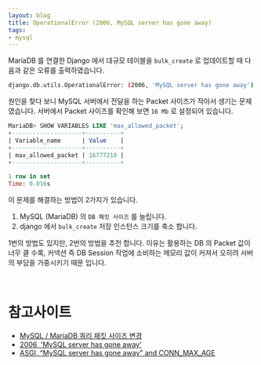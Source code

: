 ```yaml
---
layout: blog
title: OperationalError (2006, MySQL server has gone away)
tags:
- mysql
---
```


MariaDB 를 연결한 Django 에서 대규모 테이블을 `bulk_create` 로 업데이트할 때 다음과 같은 오류를 출력하였습니다.

```bash
django.db.utils.OperationalError: (2006, 'MySQL server has gone away')
```

원인을 찾다 보니 MySQL 서버에서 전달을 하는 Packet 사이즈가 작아서 생기는 문제 였습니다. 서버에서 Packet 사이즈를 확인해 보면 `16 Mb` 로 설정되어 있습니다.

```sql
MariaDB> SHOW VARIABLES LIKE 'max_allowed_packet';
+--------------------+----------+
| Variable_name      | Value    |
+--------------------+----------+
| max_allowed_packet | 16777216 |
+--------------------+----------+

1 row in set
Time: 0.016s
```

이 문제를 해결하는 방법이 2가지가 있습니다.

1. MySQL (MariaDB) 의 `DB 패킷 사이즈` 를 늘립니다.
2. django 에서 `bulk_create` 저장 인스턴스 크기를 축소 합니다.

1번의 방법도 있지만, 2번의 방법을 추천 합니다. 이유는 활용하는 DB 의 Packet 값이 너무 클 수록, 커넥션 즉 DB Session 작업에 소비하는 메모리 값이 커져서 오히려 서버의 부담을 가중시키기 때문 입니다. 

<br/>

# 참고사이트
- [MySQL / MariaDB 쿼리 패킷 사이즈 변경](https://89-02-07.tistory.com/74)
- [2006, 'MySQL server has gone away'](https://wangin9.tistory.com/entry/mysqlexceptionsOperationalError-2006-MySQL-server-has-gone-away)
- [ASGI, “MySQL server has gone away” and CONN_MAX_AGE](https://forum.djangoproject.com/t/asgi-mysql-server-has-gone-away-and-conn-max-age/5240)